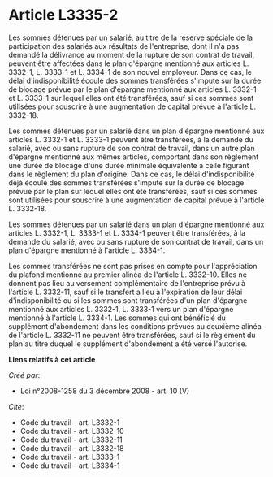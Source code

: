 # Article L3335-2

Les sommes détenues par un salarié, au titre de la réserve spéciale de la participation des salariés aux résultats de
l'entreprise, dont il n'a pas demandé la délivrance au moment de la rupture de son contrat de travail, peuvent être affectées
dans le plan d'épargne mentionné aux articles L. 3332-1, L. 3333-1 et L. 3334-1 de son nouvel employeur. Dans ce cas, le
délai d'indisponibilité écoulé des sommes transférées s'impute sur la durée de blocage prévue par le plan d'épargne mentionné
aux articles L. 3332-1 et L. 3333-1 sur lequel elles ont été transférées, sauf si ces sommes sont utilisées pour souscrire à
une augmentation de capital prévue à l'article L. 3332-18. 

Les sommes détenues par un salarié dans un plan d'épargne mentionné aux articles L. 3332-1 et L. 3333-1 peuvent être
transférées, à la demande du salarié, avec ou sans rupture de son contrat de travail, dans un autre plan d'épargne mentionné
aux mêmes articles, comportant dans son règlement une durée de blocage d'une durée minimale équivalente à celle figurant dans
le règlement du plan d'origine. Dans ce cas, le délai d'indisponibilité déjà écoulé des sommes transférées s'impute sur la
durée de blocage prévue par le plan sur lequel elles ont été transférées, sauf si ces sommes sont utilisées pour souscrire à
une augmentation de capital prévue à l'article L. 3332-18. 

Les sommes détenues par un salarié dans un plan d'épargne mentionné aux articles L. 3332-1, L. 3333-1 et L. 3334-1 peuvent
être transférées, à la demande du salarié, avec ou sans rupture de son contrat de travail, dans un plan d'épargne mentionné à
l'article L. 3334-1. 

Les sommes transférées ne sont pas prises en compte pour l'appréciation du plafond mentionné au premier alinéa de l'article
L. 3332-10. Elles ne donnent pas lieu au versement complémentaire de l'entreprise prévu à l'article L. 3332-11, sauf si le
transfert a lieu à l'expiration de leur délai d'indisponibilité ou si les sommes sont transférées d'un plan d'épargne
mentionné aux articles L. 3332-1, L. 3333-1 vers un plan d'épargne mentionné à l'article L. 3334-1. Les sommes qui ont
bénéficié du supplément d'abondement dans les conditions prévues au deuxième alinéa de l'article L. 3332-11 ne peuvent être
transférées, sauf si le règlement du plan au titre duquel le supplément d'abondement a été versé l'autorise.

**Liens relatifs à cet article**

_Créé par_:

  - Loi n°2008-1258 du 3 décembre 2008 - art. 10 (V)

_Cite_:

  - Code du travail - art. L3332-1
  - Code du travail - art. L3332-10
  - Code du travail - art. L3332-11
  - Code du travail - art. L3332-18
  - Code du travail - art. L3333-1
  - Code du travail - art. L3334-1
